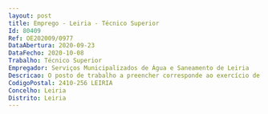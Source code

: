 ```yaml
--- 
layout: post
title: Emprego - Leiria - Técnico Superior
Id: 80409
Ref: OE202009/0977
DataAbertura: 2020-09-23
DataFecho: 2020-10-08
Trabalho: Técnico Superior
Empregador: Serviços Municipalizados de Água e Saneamento de Leiria
Descricao: O posto de trabalho a preencher corresponde ao exercício de funções da categoria de Técnico Superior no domínio das competências da Divisão Comercial dos Serviços Municipalizados de Água e Saneamento de Leiria, designadamente  a) Propor e implementar um plano de atividades para as áreas da imagem e comunicação dos SMAS de Leiria  b) Coordenar e controlar todas as estratégias de imagem e comunicação externa, designadamente através dos meios de comunicação social  c) Promover exposições e eventos promocionais dos SMAS de Leiria  d) Cooperar com outras unidades orgânicas em ações e atividades direcionadas aos trabalhadores  e) Coordenar a publicação de comunicados e a difusão de informação e publicidade nos órgãos de comunicação social  f) Analisar a informação veiculada pela comunicação social e público em geral, bem como organizar e manter atualizados os recortes de imprensa  g)	Elaborar as folhas informativas internas e externas destinadas aos trabalhadores e aos clientes dos SMAS de Leiria, em colaboração com as restantes subunidades orgânicas h)  Atualizar e validar a página de Internet e a aplicação móvel dos SMAS de Leiria  i) Coordenar a conceção e a execução de brochuras, desdobráveis, folhetos, cartazes, filmes, vídeos e outros projetos promocionais relativos à atividade dos SMAS de Leiria, nos vários tipos de suporte gráficos e visuais  j) Apoiar a organização de cerimónias promovidas pelos SMAS de Leiria e colaborar na organização de outros eventos para os quais seja solicitado apoio  k) Promover a divulgação da marca e a aplicação das normas gráficas em vigor nos SMAS de Leiria.
CodigoPostal: 2410-256 LEIRIA
Concelho: Leiria
Distrito: Leiria
--- 
```

